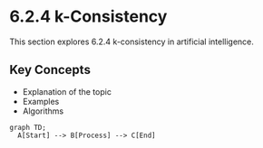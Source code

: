 # 6.2.4 k-Consistency

This section explores 6.2.4 k-consistency in artificial intelligence.

## Key Concepts
- Explanation of the topic
- Examples
- Algorithms

```mermaid
graph TD;
  A[Start] --> B[Process] --> C[End]
```
